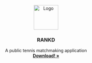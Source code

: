 
<!-- PROJECT LOGO -->
<div align="center">
  <a href="https://github.com/othneildrew/Best-README-Template">
    <img src="https://avatars.githubusercontent.com/u/110574587?s=400&u=b81b860bc7fc741c1064222e7219704002c374d8&v=4" alt="Logo" width="80" height="80">
  </a>

  <h3 align="center">RANKD</h3>

  <p align="center">
    A public tennis matchmaking application
    <br />
    <a href="https://www.rankd.ca"><strong>Download! »</strong></a>
    <br />
  </p>
</div>
